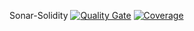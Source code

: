 Sonar-Solidity [![Quality Gate](https://sonarcloud.io/api/project_badges/measure?project=org.sonarsource.solidity%3Asonar-solidity&metric=alert_status)](https://sonarcloud.io/dashboard?id=org.sonarsource.solidity%3Asonar-solidity) [![Coverage](https://sonarcloud.io/api/project_badges/measure?project=org.sonarsource.solidity%3Asonar-solidity&metric=coverage)](https://sonarcloud.io/dashboard?id=org.sonarsource.solidity%3Asonar-solidity)
